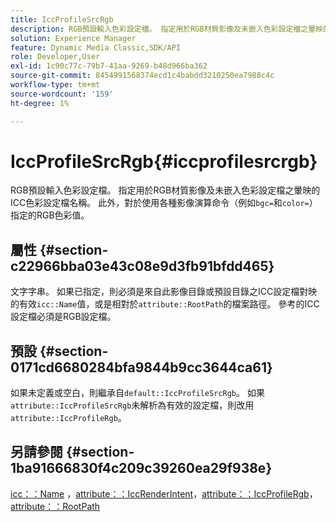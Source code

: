```yaml
---
title: IccProfileSrcRgb
description: RGB預設輸入色彩設定檔。 指定用於RGB材質影像及未嵌入色彩設定檔之暈映的ICC色彩設定檔名稱。 此外，對於使用各種「影像演算」指令（例如bgc=和color=）指定的RGB色彩值，也是如此。
solution: Experience Manager
feature: Dynamic Media Classic,SDK/API
role: Developer,User
exl-id: 1c90c77c-79b7-41aa-9269-b48d966ba362
source-git-commit: 8454991568374ecd1c4babdd3210250ea7988c4c
workflow-type: tm+mt
source-wordcount: '159'
ht-degree: 1%

---
```


# IccProfileSrcRgb{#iccprofilesrcrgb}

RGB預設輸入色彩設定檔。 指定用於RGB材質影像及未嵌入色彩設定檔之暈映的ICC色彩設定檔名稱。 此外，對於使用各種影像演算命令（例如`bgc=`和`color=`）指定的RGB色彩值。

## 屬性 {#section-c22966bba03e43c08e9d3fb91bfdd465}

文字字串。 如果已指定，則必須是來自此影像目錄或預設目錄之ICC設定檔對映的有效`icc::Name`值，或是相對於`attribute::RootPath`的檔案路徑。 參考的ICC設定檔必須是RGB設定檔。

## 預設 {#section-0171cd6680284bfa9844b9cc3644ca61}

如果未定義或空白，則繼承自`default::IccProfileSrcRgb`。 如果`attribute::IccProfileSrcRgb`未解析為有效的設定檔，則改用`attribute::IccProfileRgb`。

## 另請參閱 {#section-1ba91666830f4c209c39260ea29f938e}

[icc：：Name](../../../../../ir-api/material-cat/image-rendering-api-ref/c-ir-material-catalog/c-ir-icc-profile-map-reference/r-ir-name-icc.md#reference-7a293ede360e433782575f8f6a562ac2) ，[attribute：：IccRenderIntent](../../../../../ir-api/material-cat/image-rendering-api-ref/c-ir-material-catalog/c-ir-attributes-reference/r-ir-iccrenderintent.md#reference-3b80b7a4c25545a593c5076f318b5c40)，[attribute：：IccProfileRgb](../../../../../ir-api/material-cat/image-rendering-api-ref/c-ir-material-catalog/c-ir-attributes-reference/r-ir-iccprofilergb.md#reference-cdaad25b155646ffa382d722fd324b30)，[attribute：：RootPath](../../../../../ir-api/material-cat/image-rendering-api-ref/c-ir-material-catalog/c-ir-attributes-reference/r-ir-rootpath.md#reference-a4d7c96b62e14fcbad1740c702f160f3)
